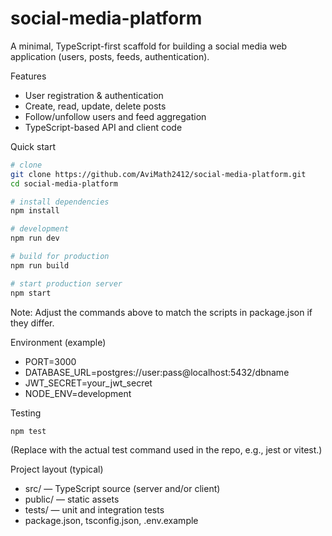 # social-media-platform

A minimal, TypeScript-first scaffold for building a social media web application (users, posts, feeds, authentication).

Features
- User registration & authentication
- Create, read, update, delete posts
- Follow/unfollow users and feed aggregation
- TypeScript-based API and client code

Quick start
```bash
# clone
git clone https://github.com/AviMath2412/social-media-platform.git
cd social-media-platform

# install dependencies
npm install

# development
npm run dev

# build for production
npm run build

# start production server
npm start
```
Note: Adjust the commands above to match the scripts in package.json if they differ.

Environment (example)
- PORT=3000
- DATABASE_URL=postgres://user:pass@localhost:5432/dbname
- JWT_SECRET=your_jwt_secret
- NODE_ENV=development

Testing
```bash
npm test
```
(Replace with the actual test command used in the repo, e.g., jest or vitest.)

Project layout (typical)
- src/ — TypeScript source (server and/or client)
- public/ — static assets
- tests/ — unit and integration tests
- package.json, tsconfig.json, .env.example

